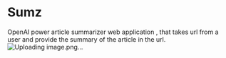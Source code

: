 # Sumz
OpenAI power article summarizer web application , that takes url from a user and provide the summary of the article in the url.
![Uploading image.png…]()
